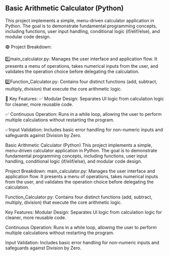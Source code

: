 Basic Arithmetic Calculator (Python)
-----------------------------------------------------------------------------------
This project implements a simple, menu-driven calculator application in Python. The goal is to demonstrate fundamental programming concepts, including functions, user input handling, conditional logic (if/elif/else), and modular code design.

🟣 Project Breakdown:

  1️⃣main_calculator.py: Manages the user interface and application flow. It presents a menu of operations, takes numerical inputs from the user, and validates the operation choice before delegating the calculation.
  
  2️⃣Function_Calculator.py: Contains four distinct functions (add, subtract, multiply, division) that execute the core arithmetic logic.

🔵 Key Features:
  ✅ Modular Design: Separates UI logic from calculation logic for cleaner, more reusable code.

  ✅ Continuous Operation: Runs in a while loop, allowing the user to perform multiple calculations without restarting the program.

  ✅Input Validation: Includes basic error handling for non-numeric inputs and safeguards against Division by Zero.

Basic Arithmetic Calculator (Python)
This project implements a simple, menu-driven calculator application in Python. The goal is to demonstrate fundamental programming concepts, including functions, user input handling, conditional logic (if/elif/else), and modular code design.

Project Breakdown:
main_calculator.py: Manages the user interface and application flow. It presents a menu of operations, takes numerical inputs from the user, and validates the operation choice before delegating the calculation.

Function_Calculator.py: Contains four distinct functions (add, subtract, multiply, division) that execute the core arithmetic logic.

Key Features:
Modular Design: Separates UI logic from calculation logic for cleaner, more reusable code.

Continuous Operation: Runs in a while loop, allowing the user to perform multiple calculations without restarting the program.

Input Validation: Includes basic error handling for non-numeric inputs and safeguards against Division by Zero.

